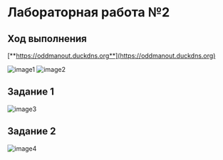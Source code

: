 # Лабораторная работа №2
## Ход выполнения
[**https://oddmanout.duckdns.org**](https://oddmanout.duckdns.org)

![image1]()
![image2]()
## Задание 1
![image3]()
## Задание 2
![image4]()
